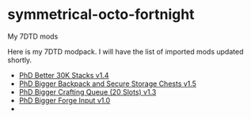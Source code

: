 # symmetrical-octo-fortnight
My 7DTD mods

Here is my 7DTD modpack. I will have the list of imported mods updated shortly.

- [PhD Better 30K Stacks v1.4](https://www.nexusmods.com/7daystodie/mods/575)
- [PhD Bigger Backpack and Secure Storage Chests v1.5](https://www.nexusmods.com/7daystodie/mods/912)
- [PhD Bigger Crafting Queue (20 Slots) v1.3](https://www.nexusmods.com/7daystodie/mods/384)
- [PhD Bigger Forge Input v1.0](https://www.nexusmods.com/7daystodie/mods/918)
- []()